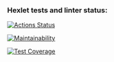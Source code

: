 ### Hexlet tests and linter status:
[![Actions Status](https://github.com/kirigayakazuta/java-project-78/actions/workflows/hexlet-check.yml/badge.svg)](https://github.com/kirigayakazuta/java-project-78/actions)


[![Maintainability](https://api.codeclimate.com/v1/badges/d922349461d7cfa9e1ef/maintainability)](https://codeclimate.com/github/kirigayakazuta/java-project-78/maintainability)

[![Test Coverage](https://api.codeclimate.com/v1/badges/d922349461d7cfa9e1ef/test_coverage)](https://codeclimate.com/github/kirigayakazuta/java-project-78/test_coverage)


